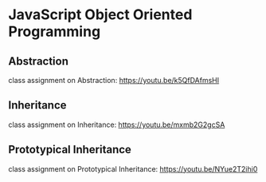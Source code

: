 # JavaScript Object Oriented Programming

## Abstraction

class assignment on Abstraction: https://youtu.be/k5QfDAfmsHI

## Inheritance

class assignment on Inheritance: https://youtu.be/mxmb2G2gcSA

## Prototypical Inheritance

class assignment on Prototypical Inheritance: https://youtu.be/NYue2T2ihi0
